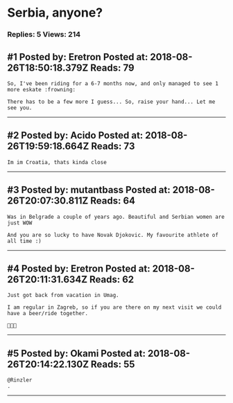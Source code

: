 # Serbia, anyone?

### Replies: 5 Views: 214

## \#1 Posted by: Eretron Posted at: 2018-08-26T18:50:18.379Z Reads: 79

```
So, I've been riding for a 6-7 months now, and only managed to see 1 more eskate :frowning:

There has to be a few more I guess... So, raise your hand... Let me see you.
```

---
## \#2 Posted by: Acido Posted at: 2018-08-26T19:59:18.664Z Reads: 73

```
Im im Croatia, thats kinda close
```

---
## \#3 Posted by: mutantbass Posted at: 2018-08-26T20:07:30.811Z Reads: 64

```
Was in Belgrade a couple of years ago. Beautiful and Serbian women are just WOW

And you are so lucky to have Novak Djokovic. My favourite athlete of all time :)
```

---
## \#4 Posted by: Eretron Posted at: 2018-08-26T20:11:31.634Z Reads: 62

```
Just got back from vacation in Umag. 

I am regular in Zagreb, so if you are there on my next visit we could have a beer/ride together.

🤘🤘🤘
```

---
## \#5 Posted by: Okami Posted at: 2018-08-26T20:14:22.130Z Reads: 55

```
@Rinzler
.
```

---
